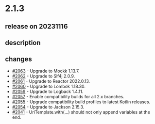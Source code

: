 # 2.1.3

## release on 20231116

## description

## changes

* <a class="issue-link js-issue-link" data-error-text="Failed to load title" data-id="1996548456" data-permission-text="Title is private" data-url="https://github.com/spring-projects/spring-hateoas/issues/2063" data-hovercard-type="issue" data-hovercard-url="/spring-projects/spring-hateoas/issues/2063/hovercard" href="https://github.com/spring-projects/spring-hateoas/issues/2063">#2063</a> - Upgrade to Mockk 1.13.7.
* <a class="issue-link js-issue-link" data-error-text="Failed to load title" data-id="1996546439" data-permission-text="Title is private" data-url="https://github.com/spring-projects/spring-hateoas/issues/2062" data-hovercard-type="issue" data-hovercard-url="/spring-projects/spring-hateoas/issues/2062/hovercard" href="https://github.com/spring-projects/spring-hateoas/issues/2062">#2062</a> - Upgrade to Slf4j 2.0.9.
* <a class="issue-link js-issue-link" data-error-text="Failed to load title" data-id="1996514321" data-permission-text="Title is private" data-url="https://github.com/spring-projects/spring-hateoas/issues/2061" data-hovercard-type="issue" data-hovercard-url="/spring-projects/spring-hateoas/issues/2061/hovercard" href="https://github.com/spring-projects/spring-hateoas/issues/2061">#2061</a> - Upgrade to Reactor 2022.0.13.
* <a class="issue-link js-issue-link" data-error-text="Failed to load title" data-id="1996511101" data-permission-text="Title is private" data-url="https://github.com/spring-projects/spring-hateoas/issues/2060" data-hovercard-type="issue" data-hovercard-url="/spring-projects/spring-hateoas/issues/2060/hovercard" href="https://github.com/spring-projects/spring-hateoas/issues/2060">#2060</a> - Upgrade to Lombok 1.18.30.
* <a class="issue-link js-issue-link" data-error-text="Failed to load title" data-id="1996508241" data-permission-text="Title is private" data-url="https://github.com/spring-projects/spring-hateoas/issues/2059" data-hovercard-type="issue" data-hovercard-url="/spring-projects/spring-hateoas/issues/2059/hovercard" href="https://github.com/spring-projects/spring-hateoas/issues/2059">#2059</a> - Upgrade to Logback 1.4.11.
* <a class="issue-link js-issue-link" data-error-text="Failed to load title" data-id="1996498207" data-permission-text="Title is private" data-url="https://github.com/spring-projects/spring-hateoas/issues/2057" data-hovercard-type="issue" data-hovercard-url="/spring-projects/spring-hateoas/issues/2057/hovercard" href="https://github.com/spring-projects/spring-hateoas/issues/2057">#2057</a> - Enable compatibility builds for all 2.x branches.
* <a class="issue-link js-issue-link" data-error-text="Failed to load title" data-id="1996479954" data-permission-text="Title is private" data-url="https://github.com/spring-projects/spring-hateoas/issues/2055" data-hovercard-type="issue" data-hovercard-url="/spring-projects/spring-hateoas/issues/2055/hovercard" href="https://github.com/spring-projects/spring-hateoas/issues/2055">#2055</a> - Upgrade compatibility build profiles to latest Kotlin releases.
* <a class="issue-link js-issue-link" data-error-text="Failed to load title" data-id="1996461542" data-permission-text="Title is private" data-url="https://github.com/spring-projects/spring-hateoas/issues/2054" data-hovercard-type="issue" data-hovercard-url="/spring-projects/spring-hateoas/issues/2054/hovercard" href="https://github.com/spring-projects/spring-hateoas/issues/2054">#2054</a> - Upgrade to Jackson 2.15.3.
* <a class="issue-link js-issue-link" data-error-text="Failed to load title" data-id="1990726429" data-permission-text="Title is private" data-url="https://github.com/spring-projects/spring-hateoas/issues/2041" data-hovercard-type="issue" data-hovercard-url="/spring-projects/spring-hateoas/issues/2041/hovercard" href="https://github.com/spring-projects/spring-hateoas/issues/2041">#2041</a> - UriTemplate.with(…) should not only append variables at the end.

